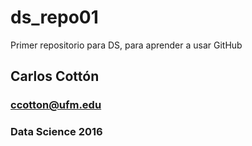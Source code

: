 # ds_repo01
Primer repositorio para DS, para aprender a usar GitHub

## Carlos Cottón
### ccotton@ufm.edu
### Data Science 2016
